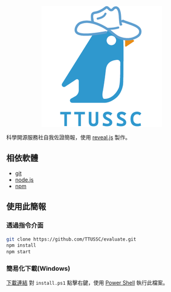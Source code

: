 <p align="center">
  <a href="https://ttussc.github.io/11th">
    <img src="img/SSC_logo_blue.png" alt="TTUSSC" weight="500">
  </a>
</p>

科學開源服務社自我佐證簡報，使用 [reveal.js](https://revealjs.com/) 製作。

## 相依軟體

- [git](https://git-scm.org)
- [node.js](https://nodejs.org/en)
- [npm](https://www.npmjs.com/)

## 使用此簡報

### 透過指令介面

```zsh
git clone https://github.com/TTUSSC/evaluate.git
npm install
npm start
```

### 簡易化下載(Windows)

[下載連結](https://github.com/TTUSSC/evaluate/archive/refs/heads/main.zip)
對 `install.ps1` 點擊右鍵，使用 [Power Shell](https://apps.microsoft.com/detail/9mz1snwt0n5d?launch=true&mode=full&hl=zh-tw&gl=tw&ocid=bingwebsearch) 執行此檔案。
